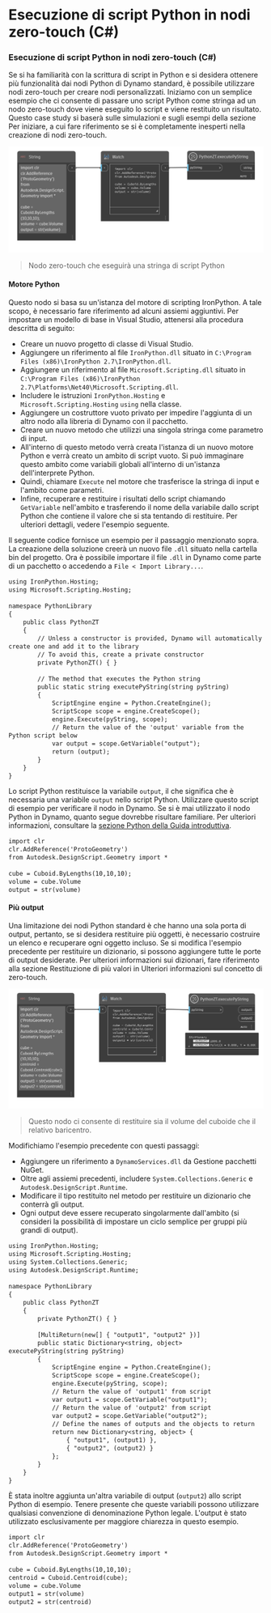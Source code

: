 # Esecuzione di script Python in nodi zero-touch (C#) 

### Esecuzione di script Python in nodi zero-touch (C#) <a href="#executing-python-scripts-in-zero-touch-nodes-c" id="executing-python-scripts-in-zero-touch-nodes-c"></a>

Se si ha familiarità con la scrittura di script in Python e si desidera ottenere più funzionalità dai nodi Python di Dynamo standard, è possibile utilizzare nodi zero-touch per creare nodi personalizzati. Iniziamo con un semplice esempio che ci consente di passare uno script Python come stringa ad un nodo zero-touch dove viene eseguito lo script e viene restituito un risultato. Questo case study si baserà sulle simulazioni e sugli esempi della sezione Per iniziare, a cui fare riferimento se si è completamente inesperti nella creazione di nodi zero-touch.

![Nodo zero-touch che eseguirà una stringa di script Python](images/python-case-study.png)

> Nodo zero-touch che eseguirà una stringa di script Python

#### Motore Python <a href="#python-engine" id="python-engine"></a>

Questo nodo si basa su un'istanza del motore di scripting IronPython. A tale scopo, è necessario fare riferimento ad alcuni assiemi aggiuntivi. Per impostare un modello di base in Visual Studio, attenersi alla procedura descritta di seguito:

* Creare un nuovo progetto di classe di Visual Studio.
* Aggiungere un riferimento al file `IronPython.dll` situato in `C:\Program Files (x86)\IronPython 2.7\IronPython.dll`.
* Aggiungere un riferimento al file `Microsoft.Scripting.dll` situato in `C:\Program Files (x86)\IronPython 2.7\Platforms\Net40\Microsoft.Scripting.dll`.
* Includere le istruzioni `IronPython.Hosting` e `Microsoft.Scripting.Hosting` `using` nella classe.
* Aggiungere un costruttore vuoto privato per impedire l'aggiunta di un altro nodo alla libreria di Dynamo con il pacchetto.
* Creare un nuovo metodo che utilizzi una singola stringa come parametro di input.
* All'interno di questo metodo verrà creata l'istanza di un nuovo motore Python e verrà creato un ambito di script vuoto. Si può immaginare questo ambito come variabili globali all'interno di un'istanza dell'interprete Python.
* Quindi, chiamare `Execute` nel motore che trasferisce la stringa di input e l'ambito come parametri.
* Infine, recuperare e restituire i risultati dello script chiamando `GetVariable` nell'ambito e trasferendo il nome della variabile dallo script Python che contiene il valore che si sta tentando di restituire. Per ulteriori dettagli, vedere l'esempio seguente.

Il seguente codice fornisce un esempio per il passaggio menzionato sopra. La creazione della soluzione creerà un nuovo file `.dll` situato nella cartella bin del progetto. Ora è possibile importare il file `.dll` in Dynamo come parte di un pacchetto o accedendo a `File < Import Library...`.

```
using IronPython.Hosting;
using Microsoft.Scripting.Hosting;

namespace PythonLibrary
{
    public class PythonZT
    {
        // Unless a constructor is provided, Dynamo will automatically create one and add it to the library
        // To avoid this, create a private constructor
        private PythonZT() { }

        // The method that executes the Python string
        public static string executePyString(string pyString)
        {
            ScriptEngine engine = Python.CreateEngine();
            ScriptScope scope = engine.CreateScope();
            engine.Execute(pyString, scope);
            // Return the value of the 'output' variable from the Python script below
            var output = scope.GetVariable("output");
            return (output);
        }
    }
}
```

Lo script Python restituisce la variabile `output`, il che significa che è necessaria una variabile `output` nello script Python. Utilizzare questo script di esempio per verificare il nodo in Dynamo. Se si è mai utilizzato il nodo Python in Dynamo, quanto segue dovrebbe risultare familiare. Per ulteriori informazioni, consultare la [sezione Python della Guida introduttiva](http://dynamoprimer.com/en/09\_Custom-Nodes/9-4\_Python.html).

```
import clr
clr.AddReference('ProtoGeometry')
from Autodesk.DesignScript.Geometry import *

cube = Cuboid.ByLengths(10,10,10);
volume = cube.Volume
output = str(volume)
```

#### Più output <a href="#multiple-outputs" id="multiple-outputs"></a>

Una limitazione dei nodi Python standard è che hanno una sola porta di output, pertanto, se si desidera restituire più oggetti, è necessario costruire un elenco e recuperare ogni oggetto incluso. Se si modifica l'esempio precedente per restituire un dizionario, si possono aggiungere tutte le porte di output desiderate. Per ulteriori informazioni sui dizionari, fare riferimento alla sezione Restituzione di più valori in Ulteriori informazioni sul concetto di zero-touch.

![Questo nodo ci consente di restituire sia il volume del cuboide che il relativo baricentro.](images/python-multi-case-study.png)

> Questo nodo ci consente di restituire sia il volume del cuboide che il relativo baricentro.

Modifichiamo l'esempio precedente con questi passaggi:

* Aggiungere un riferimento a `DynamoServices.dll` da Gestione pacchetti NuGet.
* Oltre agli assiemi precedenti, includere `System.Collections.Generic` e `Autodesk.DesignScript.Runtime`.
* Modificare il tipo restituito nel metodo per restituire un dizionario che conterrà gli output.
* Ogni output deve essere recuperato singolarmente dall'ambito (si consideri la possibilità di impostare un ciclo semplice per gruppi più grandi di output).

```
using IronPython.Hosting;
using Microsoft.Scripting.Hosting;
using System.Collections.Generic;
using Autodesk.DesignScript.Runtime;

namespace PythonLibrary
{
    public class PythonZT
    {
        private PythonZT() { }

        [MultiReturn(new[] { "output1", "output2" })]
        public static Dictionary<string, object> executePyString(string pyString)
        {
            ScriptEngine engine = Python.CreateEngine();
            ScriptScope scope = engine.CreateScope();
            engine.Execute(pyString, scope);
            // Return the value of 'output1' from script
            var output1 = scope.GetVariable("output1");
            // Return the value of 'output2' from script
            var output2 = scope.GetVariable("output2");
            // Define the names of outputs and the objects to return
            return new Dictionary<string, object> {
                { "output1", (output1) },
                { "output2", (output2) }
            };
        }
    }
}
```

È stata inoltre aggiunta un'altra variabile di output (`output2`) allo script Python di esempio. Tenere presente che queste variabili possono utilizzare qualsiasi convenzione di denominazione Python legale. L'output è stato utilizzato esclusivamente per maggiore chiarezza in questo esempio.

```
import clr
clr.AddReference('ProtoGeometry')
from Autodesk.DesignScript.Geometry import *

cube = Cuboid.ByLengths(10,10,10);
centroid = Cuboid.Centroid(cube);
volume = cube.Volume
output1 = str(volume)
output2 = str(centroid)
```
